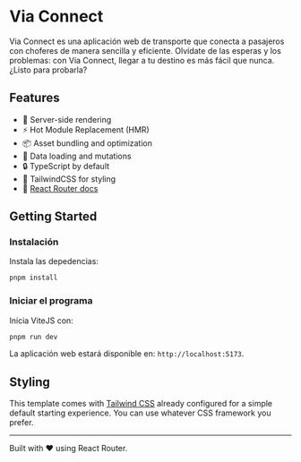 # Via Connect

Via Connect es una aplicación web de transporte que conecta a pasajeros con choferes de manera sencilla y eficiente. Olvídate de las esperas y los problemas: con Via Connect, llegar a tu destino es más fácil que nunca. ¿Listo para probarla?

## Features

- 🚀 Server-side rendering
- ⚡️ Hot Module Replacement (HMR)
- 📦 Asset bundling and optimization
- 🔄 Data loading and mutations
- 🔒 TypeScript by default
- 🎉 TailwindCSS for styling
- 📖 [React Router docs](https://reactrouter.com/)

## Getting Started

### Instalación

Instala las depedencias:

```bash
pnpm install
```

### Iniciar el programa

Inicia ViteJS con:

```bash
pnpm run dev
```

La aplicación web estará disponible en: `http://localhost:5173`.

## Styling

This template comes with [Tailwind CSS](https://tailwindcss.com/) already configured for a simple default starting experience. You can use whatever CSS framework you prefer.

---

Built with ❤️ using React Router.
